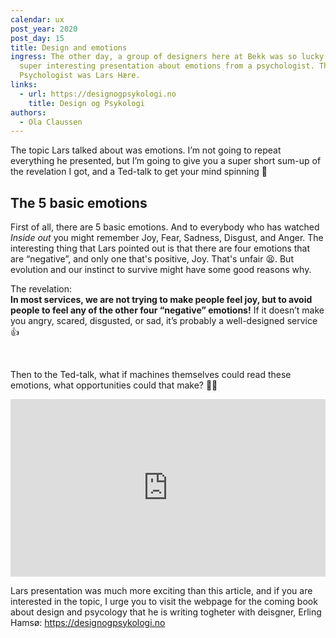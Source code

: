 ```yaml
---
calendar: ux
post_year: 2020
post_day: 15
title: Design and emotions
ingress: The other day, a group of designers here at Bekk was so lucky to get a
  super interesting presentation about emotions from a psychologist. The
  Psychologist was Lars Hære.
links:
  - url: https://designogpsykologi.no
    title: Design og Psykologi
authors:
  - Ola Claussen
---
```



The topic Lars talked about was emotions. I’m not going to repeat everything he presented, but I’m going to give you a super short sum-up of the revelation I got, and a Ted-talk to get your mind spinning 🤯 



## The 5 basic emotions 

First of all, there are 5 basic emotions. And to everybody who has watched *Inside out* you might remember Joy, Fear, Sadness, Disgust, and Anger. The interesting thing that Lars pointed out is that there are four emotions that are “negative”, and only one that's positive, Joy. That's unfair 😫. But evolution and our instinct to survive might have some good reasons why.  

The revelation:\
**In most services, we are not trying to make people feel joy, but to avoid people to feel any of the other four “negative” emotions!** If it doesn’t make you angry, scared, disgusted, or sad, it’s probably a well-designed service 👍

<p>&nbsp;</p>

Then to the Ted-talk, what if machines themselves could read these emotions, what opportunities could that make? 🤷‍♂️

<div style="max-width:854px"><div style="position:relative;height:0;padding-bottom:56.25%"><iframe src="https://embed.ted.com/talks/lang/en/kostas_karpouzis_can_machines_read_your_emotions" width="854" height="480" style="position:absolute;left:0;top:0;width:100%;height:100%" frameborder="0" scrolling="no" allowfullscreen></iframe></div></div>


Lars presentation was much more exciting than this article, and if you are interested in the topic, I urge you to visit the webpage for the coming book about design and psycology that he is writing togheter with deisgner, Erling Hamsø:  https://designogpsykologi.no

<p>&nbsp;</p>

